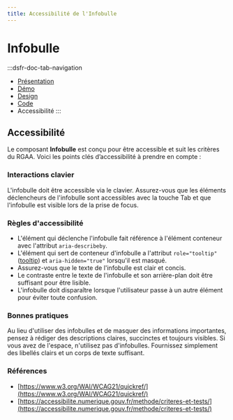```yaml
---
title: Accessibilité de l'Infobulle
---
```

# Infobulle

:::dsfr-doc-tab-navigation
- [Présentation](../index.md)
- [Démo](../demo/index.md)
- [Design](../design/index.md)
- [Code](../code/index.md)
- Accessibilité
:::

## Accessibilité

Le composant **Infobulle** est conçu pour être accessible et suit les critères du RGAA. Voici les points clés d’accessibilité à prendre en compte :

### Interactions clavier

L'infobulle doit être accessible via le clavier. Assurez-vous que les éléments déclencheurs de l'infobulle sont accessibles avec la touche Tab et que l'infobulle est visible lors de la prise de focus.

### Règles d'accessibilité

- L'élément qui déclenche l'infobulle fait référence à l'élément conteneur avec l'attribut `aria-describeby`.
- L'élément qui sert de conteneur d'infobulle a l'attribut  `role="tooltip"` ([tooltip](https://w3c.github.io/aria/#tooltip)) et `aria-hidden="true"` lorsqu'il est masqué.
- Assurez-vous que le texte de l'infobulle est clair et concis.
- Le contraste entre le texte de l'infobulle et son arrière-plan doit être suffisant pour être lisible.
- L'infobulle doit disparaître lorsque l'utilisateur passe à un autre élément pour éviter toute confusion.

### Bonnes pratiques
Au lieu d'utiliser des infobulles et de masquer des informations importantes, pensez à rédiger des descriptions claires, succinctes et toujours visibles. Si vous avez de l'espace, n'utilisez pas d'infobulles. Fournissez simplement des libellés clairs et un corps de texte suffisant.

### Références

- [https://www.w3.org/WAI/WCAG21/quickref/](https://www.w3.org/WAI/WCAG21/quickref/)
- [https://accessibilite.numerique.gouv.fr/methode/criteres-et-tests/](https://accessibilite.numerique.gouv.fr/methode/criteres-et-tests/)
